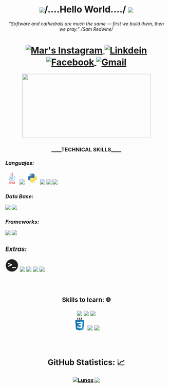 <!-- Title -->
<h1 align="center"> <img src="https://raw.githubusercontent.com/iampavangandhi/iampavangandhi/master/gifs/Hi.gif" 
                         width="30px">/....Hello World..../
  <img src="https://raw.githubusercontent.com/iampavangandhi/iampavangandhi/master/gifs/Hi.gif" 
       width="30px">
  </h2></h1>


<!-- Quote -->
<p align="center"><i>“Software and cathedrals are much the same — first we build them, then we pray.” /Sam Redwine/</i>
  
  
  <!-- Social Network -->
<h1 align="center">
<a href="https://www.instagram.com/mar.badilla_/">
  <img align="center" 
       alt="Mar's Instagram" 
       width="23px" 
       src="https://user-images.githubusercontent.com/55005374/103146167-0b04ac00-470b-11eb-84fc-db4b7299e4ef.png" />
  </a>
  
<a href="https://www.linkedin.com/in/marlen-badilla-campos-345213b6">
  <img align="center" 
       alt="Linkdein" 
       width="23px" 
       src="https://user-images.githubusercontent.com/55005374/103146171-312a4c00-470b-11eb-8839-992580bb8206.png" />
  </a>
  
<a href="https://www.facebook.com/profile.php?id=100008204165160&mibextid=ZbWKwL">
  <img align="center" 
       alt="Facebook" 
       width="30px"
       src="https://user-images.githubusercontent.com/122647920/212434212-dce5c3ad-17e9-48b2-b14a-1955387ea995.png"/>
  </a>
  
<a href="mailto:marbadilla97@gmail.com">
  <img align="center" 
       alt="Gmail" 
       width="30px" 
       src="https://user-images.githubusercontent.com/55005374/103146250-0d1b3a80-470c-11eb-8ead-a92232d45d6e.png"/>
  </a>
</h1>


<!-- Background -->
<div align="center">
<a>
  <img height="200px" width="400px"src="https://user-images.githubusercontent.com/122647920/212437222-35fca89a-9370-4359-8046-507d68f355c8.gif"/>
  </a>
</div>
<!-- Technical Skills -->
<p><H3 align="center"><strong> ____TECHNICAL SKILLS____ </strong></p>
<p><H3 align="left"><i>Languajes:</i></p>
  <div margin-right="25px">
  <code><img height="40" src="https://raw.githubusercontent.com/devicons/devicon/master/icons/java/java-original-wordmark.svg"></code>
  <code><img height="40" src="https://user-images.githubusercontent.com/122647920/212439280-c41c02b1-06c6-472c-886d-2d15f4a5b129.png"></code>
  <code><img height="40" src="https://raw.githubusercontent.com/github/explore/80688e429a7d4ef2fca1e82350fe8e3517d3494d/topics/python/python.png"></code>
  <code><img height="40" src="https://user-images.githubusercontent.com/55005374/103146298-d98ce000-470c-11eb-973d-3ff9e1b90561.png"></code>
  <code><img height="40" src="https://user-images.githubusercontent.com/55005374/103146335-3d170d80-470d-11eb-9fce-ff775c77b96b.png"></code>
  <code><img height="40" src="https://user-images.githubusercontent.com/122647920/212439378-eb33ce95-2f17-458d-b106-51a38b51a83f.png"></code>
 </div>
  <!--Data Base-->
 <p><H3 align="left"><i>Data Base:</i></p>
  <div margin-right="25px">
  <code><img height="40" src="https://user-images.githubusercontent.com/122647920/212439625-4f251efa-bf12-4cf3-97d9-57f79325dab9.png"></code>
  <code><img height="40" src="https://user-images.githubusercontent.com/122647920/212439670-614d5676-51e4-4bf3-86e0-a5c18754f2ee.png"></code>
  </div>
   
  <p><H3 align="left"><i>Frameworks:</i></p>
  <div>
  <code><img height="40" src="https://user-images.githubusercontent.com/122647920/212441509-4247b87c-7a1e-4a50-9c9d-b30616e2169a.png"></code>
  <code><img height="40" src="https://user-images.githubusercontent.com/122647920/212441646-37c58c86-f4f4-49cc-86ed-47df8cc74d4f.png"></code>
  <p><H3 align="left"><i>Extras:</i></p>
  <div>
  <code><img height="40" src="https://raw.githubusercontent.com/github/explore/80688e429a7d4ef2fca1e82350fe8e3517d3494d/topics/terminal/terminal.png"></code>
  <code><img height="40" src="https://user-images.githubusercontent.com/122647920/212441901-7651598e-7e51-4396-8926-db69785906dc.png"></code>
  <code><img height="40" src="https://user-images.githubusercontent.com/122647920/212441811-277de532-6b9d-4be9-84bc-6213f450c6d5.png"></code>
  <code><img height="40" src="https://user-images.githubusercontent.com/122647920/212441856-5571392a-8b37-45d2-8b7a-a13443e190e7.png"></code>
  <code><img height="40" src="https://user-images.githubusercontent.com/122647920/212442023-c44583d5-28fc-487d-bf1d-d844f12a537e.png"></code>
  <code><img height="40" src=""></code>
  <code><img height="40" src=""></code>
  </div>
  </p>
  
&nbsp;  

  <!-- Skills to learn -->
<p><H3 align="center"><strong>Skills to learn: 🌐</strong></p>
  
  <code><img height="40" src="https://user-images.githubusercontent.com/55005374/101125928-05122400-35c0-11eb-836b-4c2e4de16070.png"></code>
  <code><img height="40" src="https://user-images.githubusercontent.com/55005374/99864609-ecd6e980-2b69-11eb-8268-1a455c00eefe.png"></code>
  <code><img height="40" src="https://user-images.githubusercontent.com/55005374/99864949-fbbe9b80-2b6b-11eb-8b5a-4ca8cd68261e.png"></code>  
  <code><img height="40" src="https://raw.githubusercontent.com/github/explore/80688e429a7d4ef2fca1e82350fe8e3517d3494d/topics/css/css.png"></code> 
  <code><img height="40" src="https://user-images.githubusercontent.com/55005374/95688807-0d567000-0bca-11eb-8cec-9a813166d3d8.png"></code>
  <code><img height="40" src="https://user-images.githubusercontent.com/55005374/95686219-bd6fad00-0bb9-11eb-9dfd-be7dd980d005.png"></code>
  
  </p>
&nbsp;

<!-- GitHub Stats -->
<H2 align="center"><strong>GitHub Statistics: 📈
  </strong>
</H2>
    <p align="center">
      <div align="center">
    </p>
    
<a href="https://github.com/Lunox-code?tab=repositories">
  <img align="center" 
       src="https://github-readme-stats.vercel.app/api/top-langs/?username=Lunox-code&layout=compact&show_icons=true&title_color=81a1c0&icon_color=79ff97&text_color=d5dbe6&bg_color=2e3440" 
       alt='Lunox's favorite languages" />
</a>
  
<a href="https://github.com/Lunox-code">
  <img align="center"
       src="https://github-readme-stats.vercel.app/api?username=Lunox-code&show_icons=true&hide=contribs,prs&cache_seconds=86400&theme=nord" />
</a>
